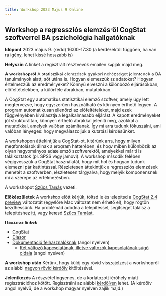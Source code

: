 ```yaml
---
title: Workshop 2023 Május 9 Online
---
```

## Workshop a regressziós elemzésről CogStat szoftverrel BA pszichológia hallgatóknak

**Időpont** 2023 május 9. (kedd) 16:00-17:30 (a kérdésektől függően, ha van rá igény, lehet kissé hosszabb is)

**Helyszín** A linket a regisztrált résztvevők emailen kapják majd meg.

**A workshopról** A statisztikai elemzések gyakori nehézséget jelentenek a BA tanulmányok alatt, sőt utána is. Hogyan elemezzük az adatokat? Hogyan értelmezzük az eredményeket? Könnyű elveszni a különböző eljárásokban, előfeltételekben, a különféle ábrákban, mutatókban.

A CogStat egy automatikus statisztikai elemző szoftver, amely úgy lett megtervezve, hogy egyszerűen használható és könnyen érthető legyen. A program automatikusan ellenőrzi az előfeltételeket, majd ezek függvényében kiválasztja a legalkalmasabb eljárást. A kapott eredményeket jól strukturáltan, könnyen érthető ábrákkal jeleníti meg, azokkal a mutatókkal, amelyek valóban számítanak. Így mi arra tudunk fókuszálni, ami valóban lényeges: hogy megválaszoljuk a kutatási kérdésünket.

A workshopon áttekintjük a CogStat-ot, kitérünk arra, hogy milyen megfontolások állnak a program hátterében, és hogy miben különbözik az olyan hagyományos adatelemző szoftverektől, amelyekkel már ti is találkoztatok (pl. SPSS vagy jamovi). A workshop második felében végigvesszük a CogStat használatát, hogy mit hol és hogyan tudunk elemezni pár kattintással. Részletesen áttekintjük a regressziós elemzések menetét a szoftverben, részletesen tárgyalva, hogy melyik komponensnek mi a szerepe az értelmezésben.

A workshopot [Szűcs Tamás](https://tomiszucs.github.io/) vezeti.

**Előkészületek** A workshop előtt kérjük, töltsd le és telepítsd a [CogStat 2.4 preview](https://github.com/cogstat/cogstat/releases/tag/2.4beta) változatát (egyelőre Mac változat nem érhető el), hogy rögtön kezdhessünk. Ha problémád adódna a telepítéssel, segítséget találsz a telepítéshez [itt](https://github.com/cogstat/cogstat/wiki/Installation), vagy keresd [Szűcs Tamást](mailto:sz06tomi@gmail.com).

**Hasznos linkek**
* [CogStat](https://www.cogstat.org/)
* [Diasor](https://docs.google.com/presentation/d/1yMVcolIt0zy-yneEgnwjNWJlOpyCTCsczsGFxkiakzY/edit?usp=sharing)
* [Dokumentáció felhasználóknak](Documentation-for-users) (angol nyelven)
    * [Két változó kapcsolatának, illetve változók kapcsolatának súgó oldala](Explore-relation-of-variable-pair) (angol nyelven)

**A workshop után** Kérünk, hogy küldj egy rövid visszajelzést a workshopról az alábbi [nagyon rövid kérdőív](https://forms.gle/AkaZdA4WHyQfhUU67) kitöltésével.

**Jelentkezés** A részvétel ingyenes, de a korlátozott férőhely miatt regisztrációhoz kötött. Regisztrálni az alábbi [kérdőíven](https://forms.gle/DjUFGCTi3VxtscCM6) lehet. (A kérdőív angol nyelvű, de a workshop magyar nyelven zajlik majd.)
